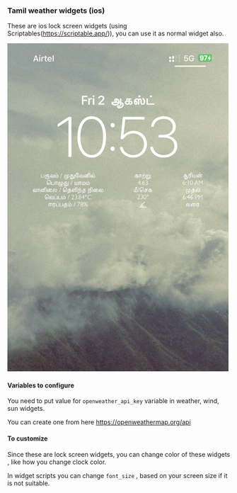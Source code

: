 
### Tamil weather widgets (ios)

These are ios lock screen widgets (using Scriptables(https://scriptable.app/)), you can use it as normal widget also.

<img src="IMG_9722.jpg" alt="tamil weather widgets" width="500"/>



#### Variables to configure


You need to put value for `openweather_api_key` variable in weather, wind, sun widgets.

You can create one from here https://openweathermap.org/api

#### To customize

Since these are lock screen widgets, you can change color of these widgets , like how you change clock color.

In widget scripts you can change `font_size` , based on your screen size if it is not suitable.

